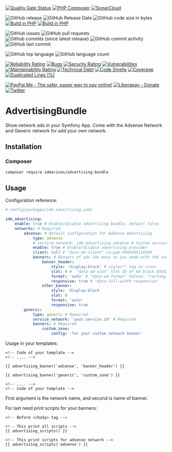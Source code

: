 [![Quality Gate Status](https://sonarcloud.io/api/project_badges/measure?project=idmarinas_advertising-bundle&metric=alert_status)](https://sonarcloud.io/dashboard?id=idmarinas_advertising-bundle)
[![PHP Composer](https://github.com/idmarinas/advertising-bundle/actions/workflows/php.yml/badge.svg)](https://github.com/idmarinas/advertising-bundle/actions/workflows/php.yml)
[![SonarCloud](https://github.com/idmarinas/advertising-bundle/actions/workflows/sonar-cloud.yml/badge.svg)](https://github.com/idmarinas/advertising-bundle/actions/workflows/sonar-cloud.yml)

![GitHub release](https://img.shields.io/github/release/idmarinas/advertising-bundle.svg)
![GitHub Release Date](https://img.shields.io/github/release-date/idmarinas/advertising-bundle.svg)
![GitHub code size in bytes](https://img.shields.io/github/languages/code-size/idmarinas/advertising-bundle)
[![Build in PHP](https://img.shields.io/badge/PHP-^7.4-8892BF.svg?logo=php)](http://php.net/)
[![Build in PHP](https://img.shields.io/badge/PHP-^8.0-8892BF.svg?logo=php)](http://php.net/)

![GitHub issues](https://img.shields.io/github/issues/idmarinas/advertising-bundle.svg)
![GitHub pull requests](https://img.shields.io/github/issues-pr/idmarinas/advertising-bundle.svg)
![Github commits (since latest release)](https://img.shields.io/github/commits-since/idmarinas/advertising-bundle/latest.svg)
![GitHub commit activity](https://img.shields.io/github/commit-activity/w/idmarinas/advertising-bundle.svg)
![GitHub last commit](https://img.shields.io/github/last-commit/idmarinas/advertising-bundle.svg)

![GitHub top language](https://img.shields.io/github/languages/top/idmarinas/advertising-bundle.svg)
![GitHub language count](https://img.shields.io/github/languages/count/idmarinas/advertising-bundle.svg)

[![Reliability Rating](https://sonarcloud.io/api/project_badges/measure?project=idmarinas_advertising-bundle&metric=reliability_rating)](https://sonarcloud.io/dashboard?id=idmarinas_advertising-bundle)
[![Bugs](https://sonarcloud.io/api/project_badges/measure?project=idmarinas_advertising-bundle&metric=bugs)](https://sonarcloud.io/dashboard?id=idmarinas_advertising-bundle)
[![Security Rating](https://sonarcloud.io/api/project_badges/measure?project=idmarinas_advertising-bundle&metric=security_rating)](https://sonarcloud.io/dashboard?id=idmarinas_advertising-bundle)
[![Vulnerabilities](https://sonarcloud.io/api/project_badges/measure?project=idmarinas_advertising-bundle&metric=vulnerabilities)](https://sonarcloud.io/dashboard?id=idmarinas_advertising-bundle)
[![Maintainability Rating](https://sonarcloud.io/api/project_badges/measure?project=idmarinas_advertising-bundle&metric=sqale_rating)](https://sonarcloud.io/dashboard?id=idmarinas_advertising-bundle)
[![Technical Debt](https://sonarcloud.io/api/project_badges/measure?project=idmarinas_advertising-bundle&metric=sqale_index)](https://sonarcloud.io/dashboard?id=idmarinas_advertising-bundle)
[![Code Smells](https://sonarcloud.io/api/project_badges/measure?project=idmarinas_advertising-bundle&metric=code_smells)](https://sonarcloud.io/dashboard?id=idmarinas_advertising-bundle)
[![Coverage](https://sonarcloud.io/api/project_badges/measure?project=idmarinas_advertising-bundle&metric=coverage)](https://sonarcloud.io/dashboard?id=idmarinas_advertising-bundle)
[![Duplicated Lines (%)](https://sonarcloud.io/api/project_badges/measure?project=idmarinas_advertising-bundle&metric=duplicated_lines_density)](https://sonarcloud.io/dashboard?id=idmarinas_advertising-bundle)

[![PayPal.Me - The safer, easier way to pay online!](https://img.shields.io/badge/donate-help_my_project-ffaa29.svg?logo=paypal&cacheSeconds=86400)](https://www.paypal.me/idmarinas)
[![Liberapay - Donate](https://img.shields.io/liberapay/receives/IDMarinas.svg?logo=liberapay&cacheSeconds=86400)](https://liberapay.com/IDMarinas/donate)
[![Twitter](https://img.shields.io/twitter/url/http/shields.io.svg?style=social&cacheSeconds=86400)](https://twitter.com/idmarinas)

# AdvertisingBundle
Show network ads in your Symfony App. Come with the Adsense Network and Generic network for add your own network.

## Installation ##

### Composer ###

```bash
composer require idmarinas/advertising-bundle
```

## Usage ##

Configuration reference:

```yaml
# config/packages/idm_advertising.yaml

idm_advertising:
    enable: true # Enable/disable advertising bundle. default false
    networks: # Required
        adsense: # Default configuration for AdSense Advertising
            type: adsense
            # service_network: idm_advertising.adsense # Custom service provider, ID of service
            enable: true # Enable/disable advertising provider
            client: null # "data-ad-client" ca-pub-XXXXXXX11XXX9
            banners: # Banners of ads (As many as you need with the same format). Required
                banner_header:
                    style: 'display:block' # style="" tag in <ins>
                    slot: 0 #  "data-ad-slot" Slot ID of Ad block 8XXXXX1
                    format: 'auto' # "data-ad-format" Values: "rectangle", "vertical" or "horizontal"
                    responsive: true # "data-full-width-responsive"
                other_banner:
                    style: 'display:block'
                    slot: 0
                    format: 'auto'
                    responsive: true
        generic: 
            type: generic # Required
            service_network: 'your.service.id' # Required
            banners: # Required
                custom_zone: 
                    config: 'for your custom network banner'
```

Usage in your templates:

```twig
<!-- Code of your template -->
<!-- .... -->

{{ advertising_banner('adsense', 'banner_header') }}

{{ advertising_banner('generic', 'custom_zone') }}

<!-- .... -->
<!-- Code of your template -->
```

First argument is the network name, and second is name of banner.

For last need print scripts for your banners:

```twig
<!-- Before </body> tag -->

<!-- This print all scripts -->
{{ advertising_scripts() }}

<!-- This print scripts for adsense network -->
{{ advertising_scripts('adsense') }}
```

